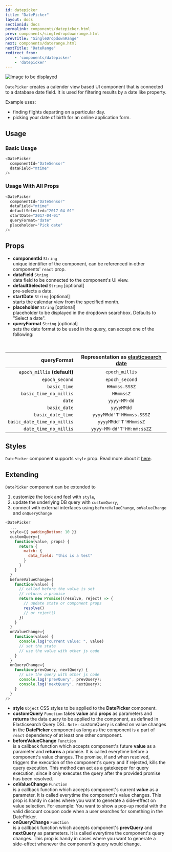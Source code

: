 ```yaml
---
id: datepicker
title: "DatePicker"
layout: docs
sectionid: docs
permalink: components/datepicker.html
prev: components/singledropdownrange.html
prevTitle: "SingleDropdownRange"
next: components/daterange.html
nextTitle: "DateRange"
redirect_from:
    - 'components/datepicker'
    - 'datepicker'
---
```


![Image to be displayed](https://imgur.com/JIJKwxS.png)

`DatePicker` creates a calender view based UI component that is connected to a database date field. It is used for filtering results by a date like property.

Example uses:
* finding flights departing on a particular day.
* picking your date of birth for an online application form.

## Usage

### Basic Usage

```js
<DatePicker
  componentId="DateSensor"
  dataField="mtime"
/>
```

### Usage With All Props

```js
<DatePicker
  componentId="DateSensor"
  dataField="mtime"
  defaultSelected="2017-04-01"
  startDate="2017-04-01"
  queryFormat="date"
  placeholder="Pick date"
/>
```

## Props

- **componentId** `String`  
    unique identifier of the component, can be referenced in other components' `react` prop.
- **dataField** `String`  
    data field to be connected to the component's UI view.
- **defaultSelected** `String` [optional]  
    pre-selects a date.
- **startDate** `String` [optional]  
    starts the calendar view from the specified month.
- **placeholder** `String` [optional]  
    placeholder to be displayed in the dropdown searchbox. Defaults to "Select a date".
- **queryFormat** `String` [optional]  
    sets the date format to be used in the query, can accept one of the following:

<br />

| **queryFormat** | **Representation as [elasticsearch date](https://www.elastic.co/guide/en/elasticsearch/reference/current/mapping-date-format.html#built-in-date-formats)** |
|  ------: | :------: |
| `epoch_millis` **(default)** | `epoch_millis` |
| `epoch_second` | `epoch_second` |
| `basic_time` | `HHmmss.SSSZ` |
| `basic_time_no_millis` | `HHmmssZ` |
| `date` | `yyyy-MM-dd` |
| `basic_date` | `yyyyMMdd` |
| `basic_date_time` | `yyyyMMdd'T'HHmmss.SSSZ` |
| `basic_date_time_no_millis` | `yyyyMMdd'T'HHmmssZ` |
| `date_time_no_millis` | `yyyy-MM-dd'T'HH:mm:ssZZ` |

## Styles

`DatePicker` component supports `style` prop. Read more about it [here](/advanced/style.html).

## Extending

`DatePicker` component can be extended to
1. customize the look and feel with `style`,
2. update the underlying DB query with `customQuery`,
3. connect with external interfaces using `beforeValueChange`, `onValueChange` and `onQueryChange`

```js
<DatePicker
  ...
  style={{ paddingBottom: 10 }}
  customQuery={
    function(value, props) {
      return {
        match: {
          data_field: "this is a test"
        }
      }
    }
  }
  beforeValueChange={
    function(value) {
      // called before the value is set
      // returns a promise
      return new Promise((resolve, reject) => {
        // update state or component props
        resolve()
        // or reject()
      })
    }
  }
  onValueChange={
    function(value) {
      console.log("current value: ", value)
      // set the state
      // use the value with other js code
    }
  }
  onQueryChange={
    function(prevQuery, nextQuery) {
      // use the query with other js code
      console.log('prevQuery', prevQuery);
      console.log('nextQuery', nextQuery);
    }
  }
/>
```

- **style** `Object`
    CSS styles to be applied to the **DatePicker** component.
- **customQuery** `Function`
    takes **value** and **props** as parameters and **returns** the data query to be applied to the component, as defined in Elasticsearch Query DSL.
    `Note:` customQuery is called on value changes in the **DatePicker** component as long as the component is a part of `react` dependency of at least one other component.
- **beforeValueChange** `Function`  
    is a callback function which accepts component's future **value** as a parameter and **returns** a promise. It is called everytime before a component's value changes. The promise, if and when resolved, triggers the execution of the component's query and if rejected, kills the query execution. This method can act as a gatekeeper for query execution, since it only executes the query after the provided promise has been resolved.
- **onValueChange** `Function`  
    is a callback function which accepts component's current **value** as a parameter. It is called everytime the component's value changes. This prop is handy in cases where you want to generate a side-effect on value selection. For example: You want to show a pop-up modal with the valid discount coupon code when a user searches for something in the DatePicker.
- **onQueryChange** `Function`  
    is a callback function which accepts component's **prevQuery** and **nextQuery** as parameters. It is called everytime the component's query changes. This prop is handy in cases where you want to generate a side-effect whenever the component's query would change.
